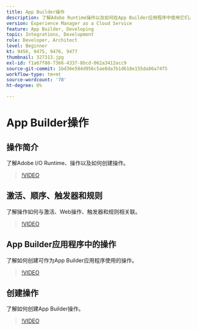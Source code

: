 ```yaml
---
title: App Builder操作
description: 了解Adobe Runtime操作以及如何在App Builder应用程序中使用它们。
version: Experience Manager as a Cloud Service
feature: App Builder, Developing
topic: Integrations, Development
role: Developer, Architect
level: Beginner
kt: 9456, 9475, 9476, 9477
thumbnail: 327313.jpg
exl-id: f1a67f80-7366-4337-8bcd-062a3412acc9
source-git-commit: 1bd36e584d956c5ae8da7b1d618e155da86a74f5
workflow-type: tm+mt
source-wordcount: '78'
ht-degree: 0%

---
```


# App Builder操作

## 操作简介

了解Adobe I/O Runtime、操作以及如何创建操作。

>[!VIDEO](https://video.tv.adobe.com/v/343385/?quality=12&learn=on&captions=chi_hans)

## 激活、顺序、触发器和规则

了解操作如何与激活、Web操作、触发器和规则相关联。

>[!VIDEO](https://video.tv.adobe.com/v/343395/?quality=12&learn=on&captions=chi_hans)

## App Builder应用程序中的操作

了解如何创建可作为App Builder应用程序使用的操作。

>[!VIDEO](https://video.tv.adobe.com/v/343390/?quality=12&learn=on&captions=chi_hans)

## 创建操作

了解如何创建App Builder操作。

>[!VIDEO](https://video.tv.adobe.com/v/343400/?quality=12&learn=on&captions=chi_hans)
